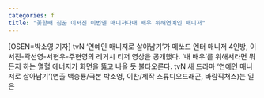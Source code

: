 ```yaml
---
categories: f
title: "꽃할배 짐꾼 이서진 이번엔 매니저다내 배우 위해연예인 매니저"
---
```

[OSEN=박소영 기자] tvN ‘연예인 매니저로 살아남기’가 메쏘드 엔터 매니저 4인방, 이서진-곽선영-서현우-주현영의 레거시 티저 영상을 공개했다. ‘내 배우’를 위해서라면 뭐든지 하는 열혈 에너지가 화면을 뚫고 나올 듯 불타오른다. tvN 새 드라마 ‘연예인 매니저로 살아남기’(연출 백승룡/극본 박소영, 이찬/제작 스튜디오드래곤, 바람픽쳐스)는 일은 